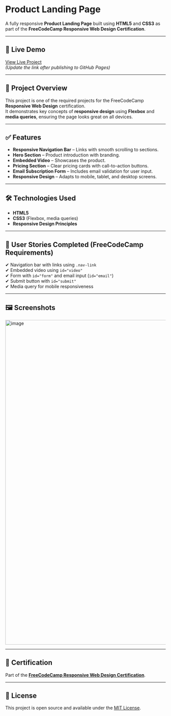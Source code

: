 # Product Landing Page

A fully responsive **Product Landing Page** built using **HTML5** and **CSS3** as part of the **FreeCodeCamp Responsive Web Design Certification**.

---

## 🚀 Live Demo
[View Live Project]((https://priyadhar29.github.io/Product-Landing-Pages/))  
*(Update the link after publishing to GitHub Pages)*

---

## 📖 Project Overview
This project is one of the required projects for the FreeCodeCamp **Responsive Web Design** certification.  
It demonstrates key concepts of **responsive design** using **Flexbox** and **media queries**, ensuring the page looks great on all devices.

---

## ✅ Features
- **Responsive Navigation Bar** – Links with smooth scrolling to sections.
- **Hero Section** – Product introduction with branding.
- **Embedded Video** – Showcases the product.
- **Pricing Section** – Clear pricing cards with call-to-action buttons.
- **Email Subscription Form** – Includes email validation for user input.
- **Responsive Design** – Adapts to mobile, tablet, and desktop screens.

---

## 🛠️ Technologies Used
- **HTML5**
- **CSS3** (Flexbox, media queries)
- **Responsive Design Principles**

---

## 📌 User Stories Completed (FreeCodeCamp Requirements)
✔ Navigation bar with links using `.nav-link`  
✔ Embedded video using `id="video"`  
✔ Form with `id="form"` and email input (`id="email"`)  
✔ Submit button with `id="submit"`  
✔ Media query for mobile responsiveness  

---

## 🖼️ Screenshots
<img width="1920" height="1020" alt="image" src="https://github.com/user-attachments/assets/9b96d93f-5f3f-45c1-8d6e-b603fe00b349" />

---

## 🔗 Certification
Part of the **[FreeCodeCamp Responsive Web Design Certification](https://www.freecodecamp.org/learn/)**.

---

## 📄 License
This project is open source and available under the [MIT License](LICENSE).

